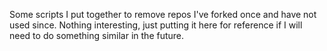 Some scripts I put together to remove repos I've forked once and have not used since.
Nothing interesting, just putting it here for reference if I will need to do something similar in the future.
